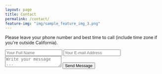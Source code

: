 ```yaml
---
layout: page
title: Contact
permalink: /contact/
feature-img: "img/sample_feature_img_3.png"
---
```


Please leave your phone number and best time to call (include time zone if you're outside California).

<form action="https://getsimpleform.com/messages?form_api_token=3b73e02163b4de24c316c9ecb3b213d7" method="post">
  <!-- the redirect_to is optional, the form will redirect to the referrer on submission -->
  <input type='hidden' name='redirect_to' value='http://markabella.me/thank-you/' />
  <input type='text' name='name' placeholder='Your Full Name' />
  <input type='email' name='email' placeholder='Your E-mail Address' />
  <textarea name='message' placeholder='Write your message ...'></textarea>
  <input type='submit' value='Send Message' />
</form>
